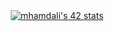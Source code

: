 <div align="center">
<a href="https://github.com/oakoudad/badge42"><img src="https://badge.mediaplus.ma/levi/mhamdali" alt="mhamdali's 42 stats" /></a>
</div>

